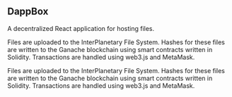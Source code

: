 ## DappBox

A decentralized React application for hosting files.

Files are uploaded to the InterPlanetary File System. Hashes for these files are written to the Ganache blockchain using smart contracts written in Solidity. Transactions are handled using web3.js and MetaMask.

Files are uploaded to the InterPlanetary File System. Hashes for these files are written to the Ganache blockchain using smart contracts written in Solidity. Transactions are handled using web3.js and MetaMask.
